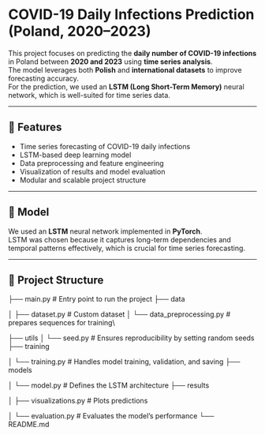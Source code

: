 # COVID-19 Daily Infections Prediction (Poland, 2020–2023)

This project focuses on predicting the **daily number of COVID-19 infections** in Poland between **2020 and 2023** using **time series analysis**.  
The model leverages both **Polish** and **international datasets** to improve forecasting accuracy.  
For the prediction, we used an **LSTM (Long Short-Term Memory)** neural network, which is well-suited for time series data.

---

## 🚀 Features
- Time series forecasting of COVID-19 daily infections
- LSTM-based deep learning model
- Data preprocessing and feature engineering
- Visualization of results and model evaluation
- Modular and scalable project structure

---

## 🧠 Model
We used an **LSTM** neural network implemented in **PyTorch**.  
LSTM was chosen because it captures long-term dependencies and temporal patterns effectively, which is crucial for time series forecasting.

---

## 📂 Project Structure
├── main.py # Entry point to run the project
├── data

│ ├── dataset.py # Custom dataset
│ └── data_preprocessing.py # prepares sequences for training\

├── utils
│ └── seed.py # Ensures reproducibility by setting random seeds
├── training

│ └── training.py # Handles model training, validation, and saving
├── models

│ └── model.py # Defines the LSTM architecture
├── results

│ ├── visualizations.py # Plots predictions

│ └── evaluation.py # Evaluates the model’s performance
└── README.md
